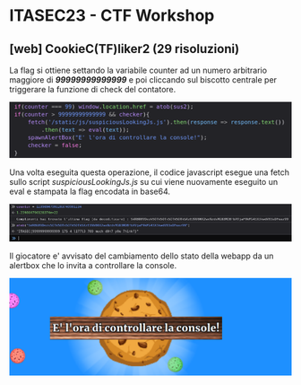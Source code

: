 # ITASEC23 - CTF Workshop

## [web] CookieC(TF)liker2 (29 risoluzioni)

La flag si ottiene settando la variabile counter ad un numero arbitrario maggiore di **_99999999999999_** e poi cliccando sul biscotto centrale per triggerare la funzione di check del contatore.

![counter](writeup/counter.png)

Una volta eseguita questa operazione, il codice javascript esegue una fetch sullo script _suspiciousLookingJs.js_ su cui viene nuovamente eseguito un eval e stampata la flag encodata in base64.

![flag](writeup/flag.png)

Il giocatore e' avvisato del cambiamento dello stato della webapp da un alertbox che lo invita a controllare la console.

![alertbox](writeup/alertbox2.png)

